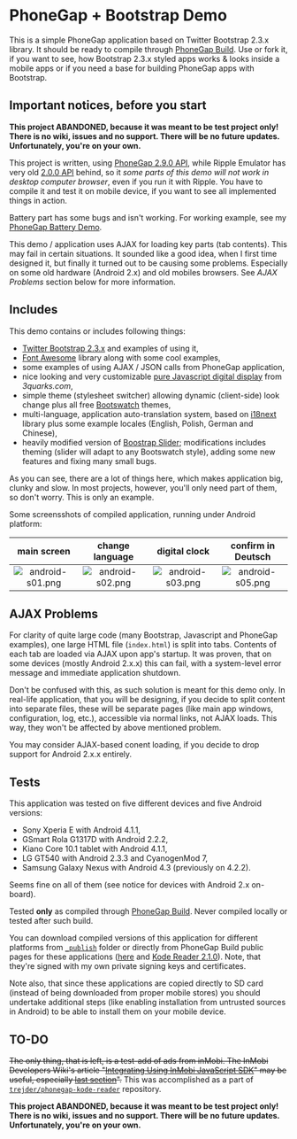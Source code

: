 # PhoneGap + Bootstrap Demo

This is a simple PhoneGap application based on Twitter Bootstrap 2.3.x library. It should be ready to compile through [PhoneGap Build](http://build.phonegap.com). Use or fork it, if you want to see, how Bootstrap 2.3.x styled apps works & looks inside a mobile apps or if you need a base for building PhoneGap apps with Bootstrap.

## Important notices, before you start

**This project ABANDONED, because it was meant to be test project only! There is no wiki, issues and no support. There will be no future updates. Unfortunately, you're on your own.**

This project is written, using [PhoneGap 2.9.0 API](http://docs.phonegap.com/en/2.9.0/index.html), while Ripple Emulator has very old [2.0.0 API](http://docs.phonegap.com/en/2.0.0/index.html) behind, so it _some parts of this demo will not work in desktop computer browser_, even if you run it with Ripple. You have to compile it and test it on mobile device, if you want to see all implemented things in action.

Battery part has some bugs and isn't working. For working example, see my [PhoneGap Battery Demo](https://github.com/trejder/phonegap-battery).

This demo / application uses AJAX for loading key parts (tab contents). This may fail in certain situations. It sounded like a good idea, when I first time designed it, but finally it turned out to be causing some problems. Especially on some old hardware (Android 2.x) and old mobiles browsers. See _AJAX Problems_ section below for more information.

## Includes

This demo contains or includes following things:

* [Twitter Bootstrap 2.3.x](http://getbootstrap.com/2.3.2/) and examples of using it,
* [Font Awesome](http://fortawesome.github.io/Font-Awesome/) library along with some cool examples,
* some examples of using AJAX / JSON calls from PhoneGap application,
* nice looking and very customizable [pure Javascript digital display](http://www.3quarks.com/en/SegmentDisplay/index.html) from _3quarks.com_,
* simple theme (stylesheet switcher) allowing dynamic (client-side) look change plus all free [Bootswatch](http://bootswatch.com/) themes,
* multi-language, application auto-translation system, based on [i18next](http://i18next.com/) library plus some example locales (English, Polish, German and Chinese),
* heavily modified version of [Boostrap Slider](http://www.eyecon.ro/bootstrap-slider/); modifications includes theming (slider will adapt to any Bootswatch style), adding some new features and fixing many small bugs.

As you can see, there are a lot of things here, which makes application big, clunky and slow. In most projects, however, you'll only need part of them, so don't worry. This is only an example.

Some screensshots of compiled application, running under Android platform:

| main screen | change language | digital clock | confirm in Deutsch |
| :----:| :----:| :----:| :----:|
|![android-s01.png][androids01]|![android-s02.png][androids02]|![android-s03.png][androids03]|![android-s05.png][androids05]|

[androids01]: https://raw.githubusercontent.com/phonegapdemos/bootstrap-demo/master/_publish/android-s01.png "android-s01.png"
[androids02]: https://raw.githubusercontent.com/phonegapdemos/bootstrap-demo/master/_publish/android-s02.png "android-s02.png"
[androids03]: https://raw.githubusercontent.com/phonegapdemos/bootstrap-demo/master/_publish/android-s03.png "android-s03.png"
[androids05]: https://raw.githubusercontent.com/phonegapdemos/bootstrap-demo/master/_publish/android-s05.png "android-s05.png"

## AJAX Problems

For clarity of quite large code (many Bootstrap, Javascript and PhoneGap examples), one large HTML file (`index.html`) is split into tabs. Contents of each tab are loaded via AJAX upon app's startup. It was proven, that on some devices (mostly Android 2.x.x) this can fail, with a system-level error message and immediate application shutdown.

Don't be confused with this, as such solution is meant for this demo only. In real-life application, that you will be designing, if you decide to split content into separate files, these will be separate pages (like main app windows, configuration, log, etc.), accessible via normal links, not AJAX loads. This way, they won't be affected by above mentioned problem.

You may consider AJAX-based conent loading, if you decide to drop support for Android 2.x.x entirely.

## Tests

This application was tested on five different devices and five Android versions:

- Sony Xperia E with Android 4.1.1,
- GSmart Rola G1317D with Android 2.2.2,
- Kiano Core 10.1 tablet with Android 4.1.1,
- LG GT540 with Android 2.3.3 and CyanogenMod 7,
- Samsung Galaxy Nexus with Android 4.3 (previously on 4.2.2).

Seems fine on all of them (see notice for devices with Android 2.x on-board).

Tested **only** as compiled through [PhoneGap Build](http://build.phonegap.com). Never compiled locally or tested after such build.

You can download compiled versions of this application for different platforms from [`_publish`](https://github.com/phonegapdemos/bootstrap-demo/tree/master/_publish) folder or directly from PhoneGap Build public pages for these applications ([here](https://build.phonegap.com/apps/1579365/share) and [Kode Reader 2.1.0](https://build.phonegap.com/apps/1579359/share)). Note, that they're signed with my own private signing keys and certificates.

Note also, that since these applications are copied directly to SD card (instead of being downloaded from proper mobile stores) you should undertake additional steps (like enabling installation from untrusted sources in Android) to be able to install them on your mobile device.

## TO-DO

<s>The only thing, that is left, is a test-add of ads from inMobi. The InMobi Developers Wiki's article "[Integrating Using InMobi JavaScript SDK](http://developer.inmobi.com/wiki/index.php?title=Integrating_Using_JavaScript_Ad_Code)" may be useful, especially [last section](http://developer.inmobi.com/wiki/index.php?title=Integrating_Using_JavaScript_Ad_Code#Utilizing_Geolocation)".</s> This was accomplished as a part of [`trejder/phonegap-kode-reader`](https://github.com/trejder/phonegap-kode-reader) repository.

**This project ABANDONED, because it was meant to be test project only! There is no wiki, issues and no support. There will be no future updates. Unfortunately, you're on your own.**
